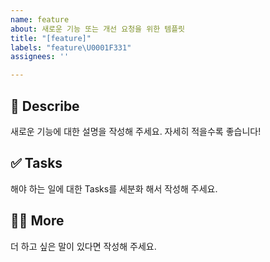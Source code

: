 ```yaml
---
name: feature
about: 새로운 기능 또는 개선 요청을 위한 템플릿
title: "[feature]"
labels: "feature\U0001F331"
assignees: ''

---
```


## 📝 Describe
새로운 기능에 대한 설명을 작성해 주세요. 자세히 적을수록 좋습니다!

## ✅ Tasks
해야 하는 일에 대한 Tasks를 세분화 해서 작성해 주세요.

## 🙋🏻 More
더 하고 싶은 말이 있다면 작성해 주세요.
